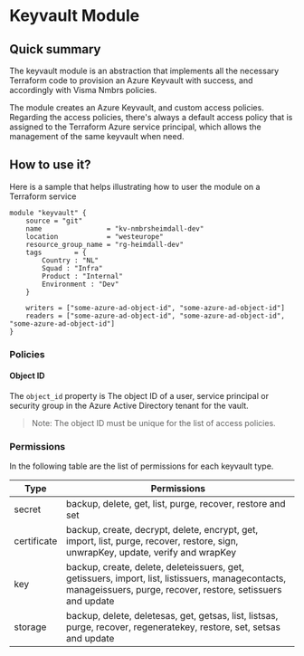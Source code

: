 # Keyvault Module

## Quick summary

The keyvault module is an abstraction that implements all the necessary
Terraform code to provision an Azure Keyvault with success, and accordingly with
Visma Nmbrs policies.

The module creates an Azure Keyvault, and custom access policies. Regarding the
access policies, there's always a default access policy that is assigned to the
Terraform Azure service principal, which allows the management of the same
keyvault when need.

## How to use it?

Here is a sample that helps illustrating how to user the module on a Terraform service

```hcl
module "keyvault" {
    source = "git"
    name                = "kv-nmbrsheimdall-dev"
    location            = "westeurope"
    resource_group_name = "rg-heimdall-dev"
    tags        = {
        Country : "NL"
        Squad : "Infra"
        Product : "Internal"
        Environment : "Dev"
    }

    writers = ["some-azure-ad-object-id", "some-azure-ad-object-id"]
    readers = ["some-azure-ad-object-id", "some-azure-ad-object-id", "some-azure-ad-object-id"]
}
```
### Policies

#### Object ID

The `object_id` property is The object ID of a user, service principal or security group in the Azure Active Directory tenant for the vault.

> Note: The object ID must be unique for the list of access policies.

### Permissions

In the following table are the list of permissions for each keyvault type.


| Type         | Permissions   |
| ------------ | ------------- |
| secret       | backup, delete, get, list, purge, recover, restore and set |
| certificate  | backup, create, decrypt, delete, encrypt, get, import, list, purge, recover, restore, sign, unwrapKey, update, verify and wrapKey |
| key          | backup, create, delete, deleteissuers, get, getissuers, import, list, listissuers, managecontacts, manageissuers, purge, recover, restore, setissuers and update  |
| storage      | backup, delete, deletesas, get, getsas, list, listsas, purge, recover, regeneratekey, restore, set, setsas and update  |
